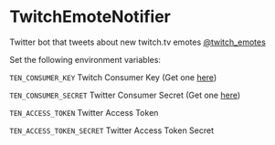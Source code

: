 # TwitchEmoteNotifier
Twitter bot that tweets about new twitch.tv emotes [@twitch_emotes](https://twitter.com/twitch_emotes)

Set the following environment variables:

<code>TEN_CONSUMER_KEY</code> Twitch Consumer Key (Get one [here](https://www.twitch.tv/kraken/oauth2/clients/new))

<code>TEN_CONSUMER_SECRET</code> Twitter Consumer Secret (Get one [here](https://apps.twitter.com/app/new))

<code>TEN_ACCESS_TOKEN</code> Twitter Access Token

<code>TEN_ACCESS_TOKEN_SECRET</code> Twitter Access Token Secret
